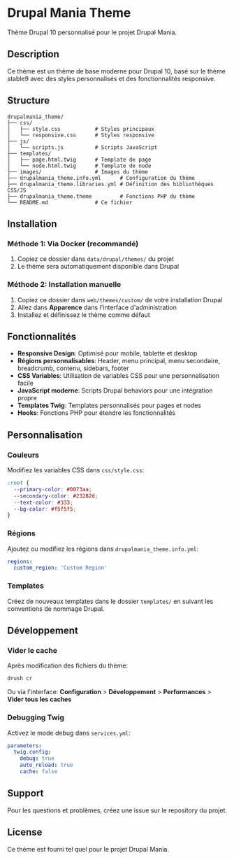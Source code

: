 # Drupal Mania Theme

Thème Drupal 10 personnalisé pour le projet Drupal Mania.

## Description

Ce thème est un thème de base moderne pour Drupal 10, basé sur le thème stable9 avec des styles personnalisés et des fonctionnalités responsive.

## Structure

```
drupalmania_theme/
├── css/
│   ├── style.css           # Styles principaux
│   └── responsive.css      # Styles responsive
├── js/
│   └── scripts.js          # Scripts JavaScript
├── templates/
│   ├── page.html.twig      # Template de page
│   └── node.html.twig      # Template de node
├── images/                 # Images du thème
├── drupalmania_theme.info.yml      # Configuration du thème
├── drupalmania_theme.libraries.yml # Définition des bibliothèques CSS/JS
├── drupalmania_theme.theme         # Fonctions PHP du thème
└── README.md               # Ce fichier
```

## Installation

### Méthode 1: Via Docker (recommandé)

1. Copiez ce dossier dans `data/drupal/themes/` du projet
2. Le thème sera automatiquement disponible dans Drupal

### Méthode 2: Installation manuelle

1. Copiez ce dossier dans `web/themes/custom/` de votre installation Drupal
2. Allez dans **Apparence** dans l'interface d'administration
3. Installez et définissez le thème comme défaut

## Fonctionnalités

- **Responsive Design**: Optimisé pour mobile, tablette et desktop
- **Régions personnalisables**: Header, menu principal, menu secondaire, breadcrumb, contenu, sidebars, footer
- **CSS Variables**: Utilisation de variables CSS pour une personnalisation facile
- **JavaScript moderne**: Scripts Drupal behaviors pour une intégration propre
- **Templates Twig**: Templates personnalisés pour pages et nodes
- **Hooks**: Fonctions PHP pour étendre les fonctionnalités

## Personnalisation

### Couleurs

Modifiez les variables CSS dans `css/style.css`:

```css
:root {
  --primary-color: #0073aa;
  --secondary-color: #23282d;
  --text-color: #333;
  --bg-color: #f5f5f5;
}
```

### Régions

Ajoutez ou modifiez les régions dans `drupalmania_theme.info.yml`:

```yaml
regions:
  custom_region: 'Custom Region'
```

### Templates

Créez de nouveaux templates dans le dossier `templates/` en suivant les conventions de nommage Drupal.

## Développement

### Vider le cache

Après modification des fichiers du thème:

```bash
drush cr
```

Ou via l'interface: **Configuration** > **Développement** > **Performances** > **Vider tous les caches**

### Debugging Twig

Activez le mode debug dans `services.yml`:

```yaml
parameters:
  twig.config:
    debug: true
    auto_reload: true
    cache: false
```

## Support

Pour les questions et problèmes, créez une issue sur le repository du projet.

## License

Ce thème est fourni tel quel pour le projet Drupal Mania.
